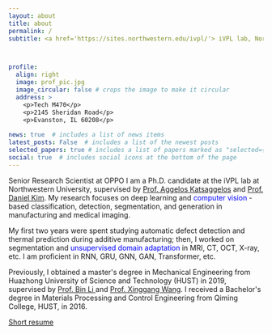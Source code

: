 ```yaml
---
layout: about
title: about
permalink: /
subtitle: <a href='https://sites.northwestern.edu/ivpl/'> iVPL lab, Northwestern University</a> <a href='https://www.innopeaktech.com/'> OPPO </a>



profile:
  align: right
  image: prof_pic.jpg
  image_circular: false # crops the image to make it circular
  address: >
    <p>Tech M470</p>
    <p>2145 Sheridan Road</p>
    <p>Evanston, IL 60208</p>
    
news: true  # includes a list of news items
latest_posts: False  # includes a list of the newest posts
selected_papers: true # includes a list of papers marked as "selected={true}"
social: true  # includes social icons at the bottom of the page
---
```

Senior Research Scientist at OPPO
I am a Ph.D. candidate at the iVPL lab at Northwestern University, supervised by <a href = 'https://scholar.google.com/citations?hl=en&user=aucB85kAAAAJ'> Prof. Aggelos Katsaggelos</a> and <a href = 'https://www.feinberg.northwestern.edu/faculty-profiles/az/profile.html?xid=34612'> Prof. Daniel Kim</a>. My research focuses on deep learning and <font color=BLUE> computer vision </font>-based classification, detection, segmentation, and generation in manufacturing and medical imaging. 

My first two years were spent studying automatic defect detection and thermal prediction during additive manufacturing; then, I worked on segmentation and <font color=BLUE> unsupervised domain adaptation</font> in MRI, CT, OCT, X-ray, etc. I am proficient in RNN, GRU, GNN, GAN, Transformer, etc.

Previously, I obtained a master's degree in Mechanical Engineering from Huazhong University of Science and Technology (HUST) in 2019, supervised by <a href = 'http://english.mse.hust.edu.cn/info/1081/2036.htm'> Prof. Bin Li </a> and <a href = 'https://xwcv.github.io/'> Prof. Xinggang Wang</a>. I received a Bachelor's degree in Materials Processing and Control Engineering from Qiming College, HUST, in 2016.

[Short resume](../assets/pdf/Hui_Lin_CV.pdf)

